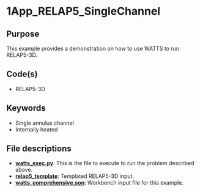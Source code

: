 # 1App_RELAP5_SingleChannel

## Purpose

This example provides a demonstration on how to use WATTS to run RELAP5-3D.

## Code(s)

- RELAP5-3D

## Keywords

- Single annulus channel
- Internally heated

## File descriptions

- [__watts_exec.py__](watts_exec.py): This is the file to execute to run the problem described above.
- [__relap5_template__](relap5_template): Templated RELAP5-3D input.
- [__watts_comprehensive.son__](watts_comprehensive.son): Workbench input file for this example.
